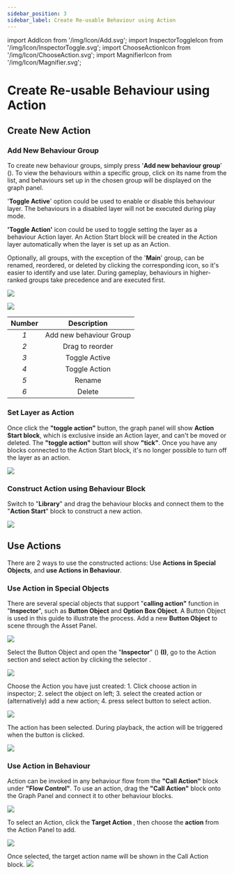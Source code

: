 ```yaml
---
sidebar_position: 3
sidebar_label: Create Re-usable Behaviour using Action
---
```


import AddIcon from '/img/Icon/Add.svg';
import InspectorToggleIcon from '/img/Icon/InspectorToggle.svg';
import ChooseActionIcon from '/img/Icon/ChooseAction.svg';
import MagnifierIcon from '/img/Icon/Magnifier.svg';

# Create Re-usable Behaviour using Action

## Create New Action

### Add New Behaviour Group

To create new behaviour groups, simply press \'**Add new behaviour group**\' (<AddIcon className="XRCCIcon"/>). To view the behaviours within a specific group, click on its name from the list, and behaviours set up in the chosen group will be displayed on the graph panel.

\'**Toggle Active**\' option could be used to enable or disable this behaviour layer. The behaviours in a disabled layer will not be executed during play mode.

**'Toggle Action'** icon could be used to toggle setting the layer as a behaviour Action layer. An Action Start block will be created in the Action layer automatically when the layer is set up as an Action. 

Optionally, all groups, with the exception of the \'**Main**\' group, can be renamed, reordered, or deleted by clicking the corresponding icon, so it's easier to identify and use later. During gameplay, behaviours in higher-ranked groups take precedence and are executed first.

![](/img/Behaviour/AddNewBehaviourLayer.png)

![](/img/Behaviour/CreateNewAction.png)


| Number | Description            |
|:------:|:----------------------:|
| *1*    | Add new behaviour Group|
| *2*    |  Drag to reorder                 |
| *3*    |  Toggle Active                |
| *4*    |  Toggle Action |
| *5*    |  Rename         |
| *6*    |   Delete        |

### Set Layer as Action

Once click the **\"toggle action\"** button, the graph panel will show **Action Start block**, which is exclusive inside an Action layer, and can't be moved or deleted. The **\"toggle action\"** button will show **\"tick\"**. Once you have any blocks connected to the Action Start block, it's no longer possible to turn off the layer as an action.

![](/img/Behaviour/SetLayerasAction.png)


### Construct Action using Behaviour Block

Switch to "**Library**" and drag the behaviour blocks and connect them to the "**Action Start**" block to construct a new action.

![](/img/Behaviour/ConstructActionusingBehaviourBlock.png)

## Use Actions

There are 2 ways to use the constructed actions: Use **Actions in Special Objects**, and **use Actions in Behaviour**.

### Use Action in Special Objects

There are several special objects that support "**calling action"** function in "**Inspector**", such as **Button Object** and **Option Box Object**. A Button Object is used in this guide to illustrate the process.
Add a new **Button Object** to scene through the Asset Panel.

![](/img/Behaviour/AddaNewButtonObject.png)

Select the Button Object and open the "**Inspector**" (<InspectorToggleIcon className="XRCCIcon"/>) **(I)**, go to the Action section and select action by clicking the selector <ChooseActionIcon className="XRCCIcon"/>.

![](/img/Inspector/InspectorButtonActionPanel.png)

Choose the Action you have just created: 1. Click choose action in inspector; 2. select the object on left; 3. select the created action or (alternatively) add a new action; 4. press select button to select action.

![](/img/Behaviour/ButtonChooseAction.png)

The action has been selected. During playback, the action will be triggered when the button is clicked.

![](/img/Behaviour/SelectedAction.png)

### Use Action in Behaviour

Action can be invoked in any behaviour flow from the **"Call Action"** block under **"Flow Control"**. To use an action, drag the **"Call Action"** block onto the Graph Panel and connect it to other behaviour blocks.

![](/img/Behaviour/UseActioninBehaviour.png)

To select an Action, click the **Target Action** <MagnifierIcon className="XRCCIcon"/>, then choose the **action** from the Action Panel to add.

![](/img/Behaviour/CallActionInBehaviour.png)

Once selected, the target action name will be shown in the Call Action block.
![](/img/Behaviour/CallActionInBehaviourFinished.png)